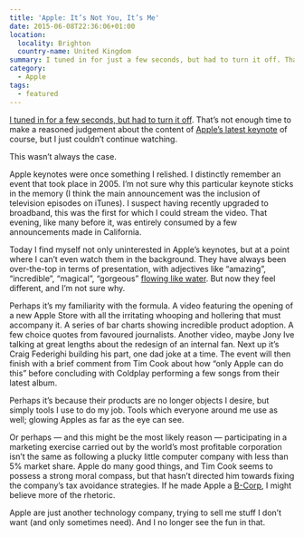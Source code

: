 ```yaml
---
title: 'Apple: It’s Not You, It’s Me'
date: 2015-06-08T22:36:06+01:00
location:
  locality: Brighton
  country-name: United Kingdom
summary: I tuned in for just a few seconds, but had to turn it off. That’s not enough time to make a reasoned judgement about the content of Apple’s latest keynote of course, but I just couldn’t continue watching.
category:
  - Apple
tags:
  - featured
---
```

[I tuned in for a few seconds, but had to turn it off][1]. That’s not enough time to make a reasoned judgement about the content of [Apple’s latest keynote][2] of course, but I just couldn’t continue watching.

This wasn’t always the case.

Apple keynotes were once something I relished. I distinctly remember an event that took place in 2005. I’m not sure why this particular keynote sticks in the memory (I think the main announcement was the inclusion of television episodes on iTunes). I suspect having recently upgraded to broadband, this was the first for which I could stream the video. That evening, like many before it, was entirely consumed by a few announcements made in California.

Today I find myself not only uninterested in Apple’s keynotes, but at a point where I can’t even watch them in the background. They have always been over-the-top in terms of presentation, with adjectives like “amazing”, “incredible”, “magical”, “gorgeous” [flowing like water][3]. But now they feel different, and I’m not sure why.

Perhaps it’s my familiarity with the formula. A video featuring the opening of a new Apple Store with all the irritating whooping and hollering that must accompany it. A series of bar charts showing incredible product adoption. A few choice quotes from favoured journalists. Another video, maybe Jony Ive talking at great lengths about the redesign of an internal fan. Next up it’s Craig Federighi building his part, one dad joke at a time. The event will then finish with a brief comment from Tim Cook about how “only Apple can do this” before concluding with Coldplay performing a few songs from their latest album.

Perhaps it’s because their products are no longer objects I desire, but simply tools I use to do my job. Tools which everyone around me use as well; glowing Apples as far as the eye can see.

Or perhaps — and this might be the most likely reason — participating in a marketing exercise carried out by the world’s most profitable corporation isn’t the same as following a plucky little computer company with less than 5% market share. Apple do many good things, and Tim Cook seems to possess a strong moral compass, but that hasn’t directed him towards fixing the company’s tax avoidance strategies. If he made Apple a [B-Corp][4], I might believe more of the rhetoric.

Apple are just another technology company, trying to sell me stuff I don’t want (and only sometimes need). And I no longer see the fun in that.

[1]: https://twitter.com/paulrobertlloyd/status/607965028705267713
[2]: http://www.apple.com/live/2015-june-event/
[3]: https://www.youtube.com/watch?v=Nx7v815bYUw
[4]: https://en.wikipedia.org/wiki/Benefit_corporation
